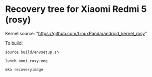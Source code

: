 # Recovery tree for Xiaomi Redmi 5 (rosy)

Kernel source: "https://github.com/LinuxPanda/android_kernel_rosy"

To build:

`source build/envsetup.sh`

`lunch omni_rosy-eng`

`mka recoveryimage`
